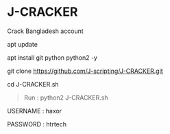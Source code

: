 # J-CRACKER
Crack Bangladesh account

apt update

apt install git python python2 -y

git clone https://github.com/J-scripting/J-CRACKER.git

cd J-CRACKER.sh

> Run : python2 J-CRACKER.sh

USERNAME : haxor

PASSWORD : htrtech

